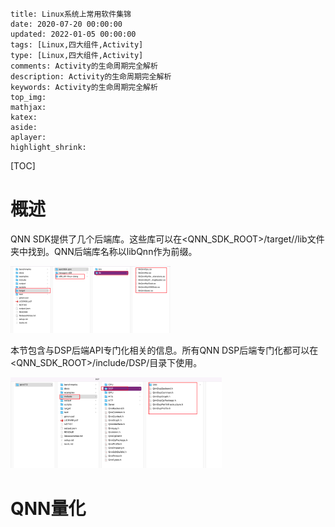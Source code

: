```
title: Linux系统上常用软件集锦
date: 2020-07-20 00:00:00
updated: 2022-01-05 00:00:00
tags: [Linux,四大组件,Activity]
type: [Linux,四大组件,Activity]
comments: Activity的生命周期完全解析
description: Activity的生命周期完全解析
keywords: Activity的生命周期完全解析
top_img:
mathjax:
katex:
aside:
aplayer:
highlight_shrink:
```

[TOC]

# 概述



QNN SDK提供了几个后端库。这些库可以在<QNN_SDK_ROOT>/target/<target-platform>/lib文件夹中找到。QNN后端库名称以libQnn作为前缀。

<img src="images/image-20220316144018709.png" alt="image-20220316144018709" style="zoom: 25%;" />





本节包含与DSP后端API专门化相关的信息。所有QNN DSP后端专门化都可以在<QNN_SDK_ROOT>/include/DSP/目录下使用。

<img src="images/image-20220316144705397.png" alt="image-20220316144705397" style="zoom: 33%;" />



# QNN量化















